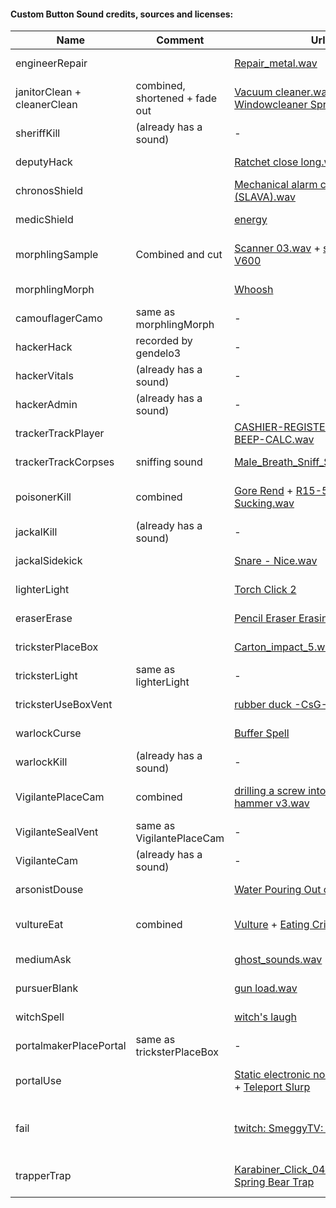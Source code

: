 #### Custom Button Sound credits, sources and licenses:

| Name | Comment | Url | License |
|---|---|---|---|
|engineerRepair| | [Repair_metal.wav](https://freesound.org/people/zbig77/sounds/244985/ ) | CC0 1.0|
|janitorClean + cleanerClean | combined, shortened + fade out | [Vacuum cleaner.wav](https://freesound.org/people/Accorman/sounds/573797/ ) + [Windowcleaner Spray](https://freesound.org/people/Rudmer_Rotteveel/sounds/536409/ )| CC0 1.0 both|
|sheriffKill | (already has a sound)  |-|-|
|deputyHack | | [Ratchet close long.wav](https://freesound.org/people/jameswrowles/sounds/437230/ ) | CC0 1.0|
|chronosShield  | | [Mechanical alarm clock is ticking (SLAVA).wav](https://freesound.org/people/ST303/sounds/171043/ ) | CC0 1.0|
|medicShield | | [energy](https://freesound.org/people/Leszek_Szary/sounds/146727/ )| CC0 1.0 |
|morphlingSample |Combined and cut |[Scanner 03.wav](https://freesound.org/people/Glitchedtones/sounds/375942/ ) + [ scanner epson V600](https://freesound.org/people/gecop/sounds/521298/ )| CC0 1.0 both|
|morphlingMorph | | [Whoosh](https://freesound.org/people/qubodup/sounds/60013/) | CC0 1.0 |
|camouflagerCamo | same as morphlingMorph | - | - |
|hackerHack | recorded by gendelo3 | - | GPLv3 |
|hackerVitals  | (already has a sound) |-|-|
|hackerAdmin  | (already has a sound) |-|-|
|trackerTrackPlayer | | [CASHIER-REGISTER-KEYBOARD-BEEP-CALC.wav](https://freesound.org/people/newagesoup/sounds/348240/) | CC0 1.0 |
|trackerTrackCorpses |sniffing sound|[Male_Breath_Sniff_Stereo_NT4.wav](https://freesound.org/people/Nox_Sound/sounds/554905/ ) | CC0 1.0 |
|poisonerKill |combined |[Gore Rend](https://freesound.org/people/magnuswaker/sounds/563491/ ) +  [R15-53-Blood Sucking.wav](https://freesound.org/people/craigsmith/sounds/487070/ ) | CC0 1.0 both|
|jackalKill | (already has a sound) |-|-|
|jackalSidekick | | [Snare - Nice.wav]( https://freesound.org/people/molodiaz/sounds/593550/ )| CC0 1.0 |
|lighterLight | |[Torch Click 2](https://freesound.org/people/BenjaminNelan/sounds/410360/ ) | CC0 1.0 |
|eraserErase | | [Pencil Eraser Erasing](https://freesound.org/people/deleted_user_7146007/sounds/383861/ ) | CC0 1.0 |
|tricksterPlaceBox | |[Carton_impact_5.wav](https://freesound.org/people/andresix/sounds/245617/ ) | CC0 1.0 |
|tricksterLight | same as lighterLight |-|-|
|tricksterUseBoxVent | |[rubber duck -CsG-.wav](https://freesound.org/people/csaszi/sounds/350917/) | CC0 1.0 |
|warlockCurse | | [Buffer Spell](https://freesound.org/people/deleted_user_3277771/sounds/176741/ ) | CC0 1.0 |
|warlockKill | (already has a sound) |-|-|
|VigilantePlaceCam | combined | [drilling a screw into wood.wav](https://freesound.org/people/chewiesmissus/sounds/244242/ ) + [hammer v3.wav](https://freesound.org/people/blukotek/sounds/337814/ ) | CC0 1.0 both|
|VigilanteSealVent | same as VigilantePlaceCam |-|-|
|VigilanteCam | (already has a sound) |-|-|
|arsonistDouse | | [Water Pouring Out of Bucket](https://freesound.org/people/Breviceps/sounds/508178/ )| CC0 1.0 |
|vultureEat | combined | [Vulture](https://freesound.org/people/AntumDeluge/sounds/188041/ ) + [Eating Crisps](https://freesound.org/people/Sethroph/sounds/334209/ )| CC0 1.0 both| |
|mediumAsk| |[ghost_sounds.wav](https://freesound.org/people/fishwithfeathers/sounds/177768/ )| CC0 1.0|
|pursuerBlank | | [gun load.wav](https://freesound.org/people/Shelby_Wideman/sounds/178141/ )| CC0 1.0 |
|witchSpell | | [witch's laugh](https://freesound.org/people/Yogoorth/sounds/589144/ ) | CC0 1.0 |
|portalmakerPlacePortal | same as tricksterPlaceBox| - | - |
|portalUse | | [Static electronic noise - Xbox 360](https://freesound.org/people/scenes/sounds/431654/ ) + [Teleport Slurp](https://freesound.org/people/GameAudio/sounds/220163/  ) | CC0 1.0 both |
|fail | | [twitch: SmeggyTV: Mein Auge](https://www.twitch.tv/smeggytv/clip/KindQuaintEndiveDancingBanana-Zoc-bXUnqNCoqQD5 )  | License granted for use in TSR |
|trapperTrap | | [Karabiner_Click_04.wav](https://freesound.org/people/Rudmer_Rotteveel/sounds/457454/ ) &  [Steel Spring Bear Trap](https://freesound.org/people/fractionalist/sounds/644245/ )| CC0 1.0 both |
